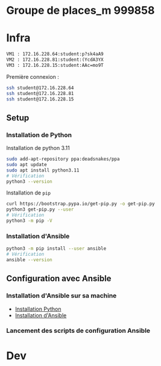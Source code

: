# Groupe de places_m 999858

# Infra

```txt
VM1 : 172.16.228.64:student:p?sk4aA9
VM2 : 172.16.228.81:student:(YcdA3YX
VM3 : 172.16.228.15:student:AAc=mo9T
```

Première connexion :
```bash
ssh student@172.16.228.64
ssh student@172.16.228.81
ssh student@172.16.228.15
```

## Setup

### Installation de Python

Installation de python 3.11

```bash
sudo add-apt-repository ppa:deadsnakes/ppa
sudo apt update
sudo apt install python3.11
# Vérification
python3 --version
```
Installation de `pip`
```bash
curl https://bootstrap.pypa.io/get-pip.py -o get-pip.py
python3 get-pip.py --user
# Vérification
python3 -m pip -V
```

### Installation d'Ansible

```bash
python3 -m pip install --user ansible
# Vérification
ansible --version
```

## Configuration avec Ansible

### Installation d'Ansible sur sa machine

- [Installation Python](https://www.python.org/downloads/)
- [Installation d'Ansible](https://docs.ansible.com/ansible/latest/installation_guide/intro_installation.html)

### Lancement des scripts de configuration Ansible


# Dev


